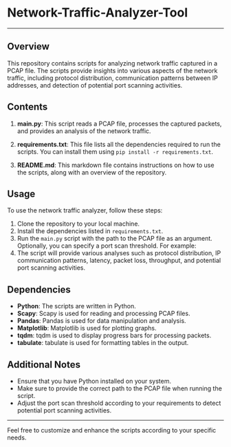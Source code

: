 # Network-Traffic-Analyzer-Tool


---

## Overview
This repository contains scripts for analyzing network traffic captured in a PCAP file. The scripts provide insights into various aspects of the network traffic, including protocol distribution, communication patterns between IP addresses, and detection of potential port scanning activities.

## Contents
1. **main.py**: This script reads a PCAP file, processes the captured packets, and provides an analysis of the network traffic.
   
2. **requirements.txt**: This file lists all the dependencies required to run the scripts. You can install them using `pip install -r requirements.txt`.

3. **README.md**: This markdown file contains instructions on how to use the scripts, along with an overview of the repository.

## Usage
To use the network traffic analyzer, follow these steps:

1. Clone the repository to your local machine.
2. Install the dependencies listed in `requirements.txt`.
3. Run the `main.py` script with the path to the PCAP file as an argument. Optionally, you can specify a port scan threshold. For example:
4. The script will provide various analyses such as protocol distribution, IP communication patterns, latency, packet loss, throughput, and potential port scanning activities.

## Dependencies
- **Python**: The scripts are written in Python.
- **Scapy**: Scapy is used for reading and processing PCAP files.
- **Pandas**: Pandas is used for data manipulation and analysis.
- **Matplotlib**: Matplotlib is used for plotting graphs.
- **tqdm**: tqdm is used to display progress bars for processing packets.
- **tabulate**: tabulate is used for formatting tables in the output.

## Additional Notes
- Ensure that you have Python installed on your system.
- Make sure to provide the correct path to the PCAP file when running the script.
- Adjust the port scan threshold according to your requirements to detect potential port scanning activities.

---

Feel free to customize and enhance the scripts according to your specific needs. 


